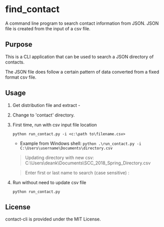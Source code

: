 # find_contact

A command line program to search contact information from JSON.  JSON file is created from the input of a csv file.

## Purpose

This is a CLI application that can be used to search a JSON directory of contacts.

The JSON file does follow a certain pattern of data converted from a fixed format csv file.

## Usage

1. Get distribution file and extract - 

2. Change to 'contact' directory.

3. First time, run with csv input file location

    `python run_contact.py -i <c:\path to\filename.csv>`
    
    * Example from Windows shell:
    `python .\run_contact.py -i C:\Users\username\Documents\directory.csv`
    
    > Updating directory with new csv: C:\Users\deank\Documents\SCC_2018_Spring_Directory.csv

    > Enter first or last name to search (case sensitive) :

4. Run without need to update csv file

    `python run_contact.py`

## License

contact-cli is provided under the MIT License.

